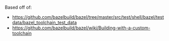 Based off of:
* https://github.com/bazelbuild/bazel/tree/master/src/test/shell/bazel/testdata/bazel_toolchain_test_data
* https://github.com/bazelbuild/bazel/wiki/Building-with-a-custom-toolchain
